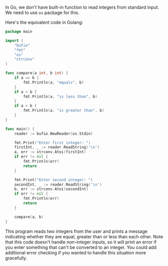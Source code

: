 In Go, we don't have built-in function to read integers from standard input. We need to use `os` package for this.

Here's the equivalent code in Golang:

```go
package main

import (
	"bufio"
	"fmt"
	"os"
	"strconv"
)

func compare(a int, b int) {
	if a == b {
		fmt.Println(a, "equals", b)
	}
	if a < b {
		fmt.Println(a, "is less than", b)
	}
	if a > b {
		fmt.Println(a, "is greater than", b)
	}
}

func main() {
	reader := bufio.NewReader(os.Stdin)

	fmt.Print("Enter first integer: ")
	firstInt, _ := reader.ReadString('\n')
	a, err := strconv.Atoi(firstInt)
	if err != nil {
		fmt.Println(err)
		return
	}

	fmt.Print("Enter second integer: ")
	secondInt, _ := reader.ReadString('\n')
	b, err := strconv.Atoi(secondInt)
	if err != nil {
		fmt.Println(err)
		return
	}

	compare(a, b)
}
```

This program reads two integers from the user and prints a message indicating whether they are equal, greater than or less than each other. Note that this code doesn't handle non-integer inputs, so it will print an error if you enter something that can't be converted to an integer. You could add additional error checking if you wanted to handle this situation more gracefully.
